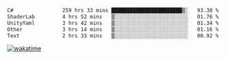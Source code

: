 <!--START_SECTION:waka-->

```txt
C#                259 hrs 33 mins ███████████████████████▒░   93.38 %
ShaderLab         4 hrs 52 mins   ▒░░░░░░░░░░░░░░░░░░░░░░░░   01.76 %
UnityYaml         3 hrs 42 mins   ▒░░░░░░░░░░░░░░░░░░░░░░░░   01.34 %
Other             3 hrs 14 mins   ▒░░░░░░░░░░░░░░░░░░░░░░░░   01.16 %
Text              2 hrs 33 mins   ▒░░░░░░░░░░░░░░░░░░░░░░░░   00.92 %
```

<!--END_SECTION:waka-->
[![wakatime](https://wakatime.com/badge/user/6c2f442e-41b4-42e3-bc06-d5d8203ad1da.svg)](https://wakatime.com/@6c2f442e-41b4-42e3-bc06-d5d8203ad1da)
